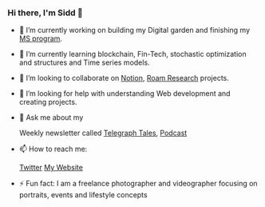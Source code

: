 ### Hi there, I'm Sidd 👋

- 🔭 I’m currently working on building my Digital garden and finishing my [MS program](https://www.mccombs.utexas.edu/Master-of-Science-in-Business-Analytics).
- 🌱 I’m currently learning blockchain, Fin-Tech, stochastic optimization and structures and Time series models.
- 👯 I’m looking to collaborate on [Notion](https://www.notion.so/), [Roam Research](https://roamresearch.com./) projects.
- 🤔 I’m looking for help with understanding Web development and creating projects.
- 💬 Ask me about my 
  
    Weekly newsletter called [Telegraph Tales](https://www.getrevue.co/profile/siddhant-chauhan), 
    [Podcast](https://anchor.fm/pure-entropy)
    
- 📫 How to reach me: 
  
    [Twitter](https://twitter.com/Sidd_z_chauhan)
    [My Website](https://www.siddhantchauhan.com/)
- ⚡ Fun fact: I am a freelance photographer and videographer focusing on portraits, events and lifestyle concepts








